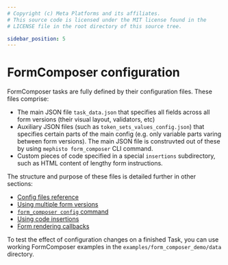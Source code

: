 ```yaml
---
# Copyright (c) Meta Platforms and its affiliates.
# This source code is licensed under the MIT license found in the
# LICENSE file in the root directory of this source tree.

sidebar_position: 5
---
```


# FormComposer configuration

FormComposer tasks are fully defined by their configuration files. These files comprise:
- The main JSON file `task_data.json` that specifies all fields across all form versions (their visual layout, validators, etc)
- Auxiliary JSON files (such as `token_sets_values_config.json`) that specifies certain parts of the main config (e.g. only variable parts varing between form versions). The main JSON file is construvted out of these by using `mephisto form_composer` CLI command.
- Custom pieces of code specified in a special `insertions` subdirectory, such as HTML content of lengthy form instructions.

The structure and purpose of these files is detailed further in other sections:
- [Config files reference](/docs/guides/how_to_use/form_composer/configuration/config_files/)
- [Using multiple form versions](/docs/guides/how_to_use/form_composer/configuration/multiple_form_versions/)
- [`form_composer config` command](/docs/guides/how_to_use/form_composer/configuration/form_composer_config_command/)
- [Using code insertions](/docs/guides/how_to_use/form_composer/configuration/insertions/)
- [Form rendering callbacks](/docs/guides/how_to_use/form_composer/configuration/form_callbacks/)


To test the effect of configuration changes on a finished Task, you can use working FormComposer examples in the `examples/form_composer_demo/data` directory.
